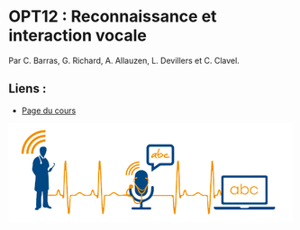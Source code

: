 # OPT12 : Reconnaissance et interaction vocale

Par C. Barras, G. Richard, A. Allauzen, L. Devillers et C. Clavel.

## Liens :

- [Page du cours](https://perso.limsi.fr/barras/parole/)

![Reconnaissance vocale](opt12.png)
